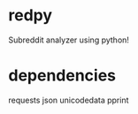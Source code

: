 redpy
=====

Subreddit analyzer using python!

dependencies
============
requests
json
unicodedata
pprint
